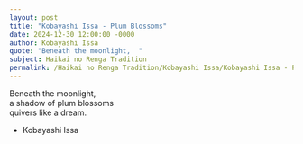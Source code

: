```yaml
---
layout: post
title: "Kobayashi Issa - Plum Blossoms"
date: 2024-12-30 12:00:00 -0000
author: Kobayashi Issa
quote: "Beneath the moonlight,  "
subject: Haikai no Renga Tradition
permalink: /Haikai no Renga Tradition/Kobayashi Issa/Kobayashi Issa - Plum Blossoms
---
```


Beneath the moonlight,  
a shadow of plum blossoms  
quivers like a dream.

- Kobayashi Issa
